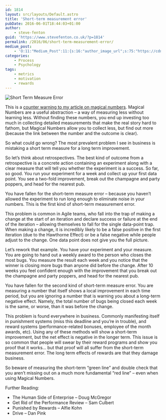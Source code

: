 ```yaml
---
id: 1814
layout: src/layouts/Default.astro
title: 'Short-term measurement error'
pubDate: 2016-06-01T18:44:03+01:00
author:
    - steve-fenton
guid: 'https://www.stevefenton.co.uk/?p=1814'
permalink: /2016/06/short-term-measurement-error/
medium_post:
    - 'O:11:"Medium_Post":11:{s:16:"author_image_url";s:75:"https://cdn-images-1.medium.com/fit/c/400/400/1*eXkhfEuF41g5W_xnc_ydLA.jpeg";s:10:"author_url";s:38:"https://medium.com/@steve.fenton.co.uk";s:11:"byline_name";N;s:12:"byline_email";N;s:10:"cross_link";s:3:"yes";s:2:"id";s:12:"2d072e0e00ea";s:21:"follower_notification";s:3:"yes";s:7:"license";s:19:"all-rights-reserved";s:14:"publication_id";s:2:"-1";s:6:"status";s:5:"draft";s:3:"url";s:51:"https://medium.com/@steve.fenton.co.uk/2d072e0e00ea";}'
categories:
    - Process
    - Psychology
tags:
    - metrics
    - motivation
    - rewards
---
```


![Short Term Measure Error](https://www.stevefenton.co.uk/wp-content/uploads/2016/06/short-term-mistake.jpg)

This is a [counter warning to my article on magical numbers](https://www.linkedin.com/pulse/metrics-find-your-magical-number-steve-fenton). Magical Numbers are a useful abstraction – a way of measuring less without learning less. Without finding these numbers, you end up investing too much in collecting detailed measurements that make the real story hard to fathom, but Magical Numbers allow you to collect less, but find out more (because the link between the number and the outcome is clear).

So what could go wrong? The most prevalent problem I see in business is mistaking a short term measure for a long term improvement.

So let’s think about retrospectives. The best kind of outcome from a retrospective is a concrete action containing an experiment along with a clear measure that will tell you whether the experiment is a success. So far, so good. You run your experiment for a week and collect up your first data point. You see a two-fold improvement, break out the champagne and party poppers, and head for the nearest pub.

You have fallen for the short-term measure error – because you haven’t allowed the experiment to run long enough to eliminate noise in your numbers. This is the first kind of short-term measurement error.

This problem is common in Agile teams, who fall into the trap of making a change at the start of an iteration and declare success or failure at the end of the iteration – allowing themselves to fall for the single data-point trap. When making a change, it is incredibly likely to be a false positive in the first iteration (due to the Hawthorne Effect) or be a false negative while people adjust to the change. One data point does not give you the full picture.

Let’s rework that example. You have your experiment and your measure. You are going to hand out a weekly award to the person who closes the most bugs. You measure the result each week and you notice that the winner is closing more bugs than anyone did before the change. After 10 weeks you feel confident enough with the improvement that you break out the champagne and party poppers, and head for the nearest pub.

You have fallen for the second kind of short-term measure error. You are measuring a number that itself shows a local improvement in each time period, but you are ignoring a number that is warning you about a long-term negative effect. Namely, the total number of bugs being closed each week is the same, or worse, than it was before the change.

This problem is found everywhere in business. Commonly manifesting itself in punishment systems (miss this deadline and you’re in trouble), and reward systems (performance-related bonuses, employee of the month awards, etc). Using any of these methods will show a short-term improvement, but the net effect is negative in the longer term. This issue is so common that people will swear by their reward programs and show you proof that it works… but that proof will all suffer from the short-term measurement error. The long term effects of rewards are that they damage business.

So beware of measuring the short-term “green line” and double check that you aren’t missing out on a much more fundamental “red line” – even when using Magical Numbers.

Further Reading:

- The Human Side of Enterprise – Doug McGregor
- Get Rid of the Performance Review – Sam Culbert
- Punished by Rewards – Alfie Kohn
- Drive – Dan Pink